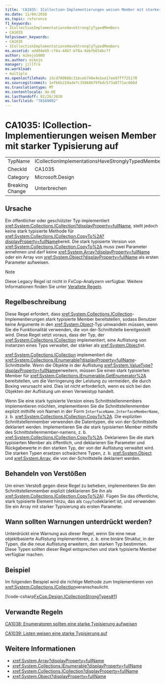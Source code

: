```yaml
---
title: 'CA1035: ICollection-Implementierungen weisen Member mit starker Typisierung auf'
ms.date: 11/04/2016
ms.topic: reference
f1_keywords:
- ICollectionImplementationsHaveStronglyTypedMembers
- CA1035
helpviewer_keywords:
- CA1035
- ICollectionImplementationsHaveStronglyTypedMembers
ms.assetid: ad404eb5-cf6a-44b7-b78a-8ebfb654bc7f
author: mikejo5000
ms.author: mikejo
manager: jillfra
ms.workload:
- multiple
ms.openlocfilehash: 33cd780668c31bceb740e4e1ee17ee97ff725170
ms.sourcegitcommit: 1efb6b219ade7c35068b79fbdc573a8771ac608d
ms.translationtype: MT
ms.contentlocale: de-DE
ms.lasthandoff: 02/28/2020
ms.locfileid: "78169092"
---
```

# <a name="ca1035-icollection-implementations-have-strongly-typed-members"></a>CA1035: ICollection-Implementierungen weisen Member mit starker Typisierung auf

|||
|-|-|
|TypName|ICollectionImplementationsHaveStronglyTypedMembers|
|CheckId|CA1035|
|Category|Microsoft.Design|
|Breaking Change|Unterbrechen|

## <a name="cause"></a>Ursache
Ein öffentlicher oder geschützter Typ implementiert <xref:System.Collections.ICollection?displayProperty=fullName>, stellt jedoch keine stark typisierte Methode für <xref:System.Collections.ICollection.CopyTo%2A?displayProperty=fullName>bereit. Die stark typisierte Version von <xref:System.Collections.ICollection.CopyTo%2A> muss zwei Parameter annehmen und darf keine <xref:System.Array?displayProperty=fullName> oder ein Array von <xref:System.Object?displayProperty=fullName> als ersten Parameter aufweisen.

> [!NOTE]
> Diese Legacy Regel ist nicht in FxCop-Analyzern verfügbar. Weitere Informationen finden Sie unter [Veraltete Regeln](fxcop-rule-port-status.md#deprecated-rules).

## <a name="rule-description"></a>Regelbeschreibung
Diese Regel erfordert, dass <xref:System.Collections.ICollection>-Implementierungen stark typisierte Member bereitstellen, sodass Benutzer keine Argumente in den <xref:System.Object>-Typ umwandeln müssen, wenn Sie die Funktionalität verwenden, die von der-Schnittstelle bereitgestellt wird. Diese Regel setzt voraus, dass der Typ, der <xref:System.Collections.ICollection> implementiert, eine Auflistung von Instanzen eines Typs verwaltet, der stärker als <xref:System.Object>ist.

 <xref:System.Collections.ICollection> implementiert die <xref:System.Collections.IEnumerable?displayProperty=fullName>-Schnittstelle. Wenn die Objekte in der Auflistung <xref:System.ValueType?displayProperty=fullName>erweitern, müssen Sie einen stark typisierten Member für <xref:System.Collections.IEnumerable.GetEnumerator%2A> bereitstellen, um die Verringerung der Leistung zu vermeiden, die durch Boxing verursacht wird. Dies ist nicht erforderlich, wenn es sich bei den Objekten der Auflistung um einen Verweistyp handelt.

Wenn Sie eine stark typisierte Version eines Schnittstellenmembers implementieren möchten, implementieren Sie die Schnittstellenmember explizit mithilfe von Namen in der Form `InterfaceName.InterfaceMemberName`, z. b. <xref:System.Collections.ICollection.CopyTo%2A>. Die expliziten Schnittstellenmember verwenden die Datentypen, die von der-Schnittstelle deklariert werden. Implementieren Sie die stark typisierten Member mithilfe des Schnittstellenmember-namens, z. b. <xref:System.Collections.ICollection.CopyTo%2A>. Deklarieren Sie die stark typisierten Member als öffentlich, und deklarieren Sie Parameter und Rückgabewerte in den starken Typ, der von der Auflistung verwaltet wird. Die starken Typen ersetzen schwächere Typen, z. b. <xref:System.Object> und <xref:System.Array>, die von der-Schnittstelle deklariert werden.

## <a name="how-to-fix-violations"></a>Behandeln von Verstößen
Um einen Verstoß gegen diese Regel zu beheben, implementieren Sie den Schnittstellenmember explizit (deklarieren Sie ihn als <xref:System.Collections.ICollection.CopyTo%2A>). Fügen Sie das öffentliche, stark typisierte Element hinzu, das als `CopyTo`deklariert ist, und verwenden Sie ein Array mit starker Typisierung als ersten Parameter.

## <a name="when-to-suppress-warnings"></a>Wann sollten Warnungen unterdrückt werden?
Unterdrückt eine Warnung aus dieser Regel, wenn Sie eine neue objektbasierte Auflistung implementieren, z. b. eine binäre Struktur, in der Typen, die die neue Auflistung erweitern, den starken Typ bestimmen. Diese Typen sollten dieser Regel entsprechen und stark typisierte Member verfügbar machen.

## <a name="example"></a>Beispiel
Im folgenden Beispiel wird die richtige Methode zum Implementieren von <xref:System.Collections.ICollection>veranschaulicht.

[!code-csharp[FxCop.Design.ICollectionStrongTypes#1](../code-quality/codesnippet/CSharp/ca1035-icollection-implementations-have-strongly-typed-members_1.cs)]

## <a name="related-rules"></a>Verwandte Regeln
[CA1038: Enumeratoren sollten eine starke Typisierung aufweisen](../code-quality/ca1038.md)

[CA1039: Listen weisen eine starke Typisierung auf](../code-quality/ca1039.md)

## <a name="see-also"></a>Weitere Informationen

- <xref:System.Array?displayProperty=fullName>
- <xref:System.Collections.IEnumerable?displayProperty=fullName>
- <xref:System.Collections.ICollection?displayProperty=fullName>
- <xref:System.Object?displayProperty=fullName>
